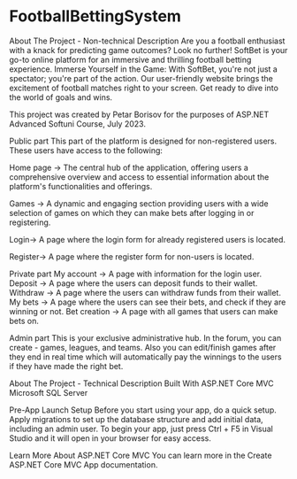 # FootballBettingSystem
About The Project - Non-technical Description
Are you a football enthusiast with a knack for predicting game outcomes? Look no further! SoftBet is your go-to online platform for an immersive and thrilling football betting experience.
Immerse Yourself in the Game: With SoftBet, you're not just a spectator; you're part of the action. Our user-friendly website brings the excitement of football matches right to your screen. Get ready to dive into the world of goals and wins.

This project was created by Petar Borisov for the purposes of ASP.NET Advanced Softuni Course, July 2023.

Public part
This part of the platform is designed for non-registered users. These users have access to the following:

Home page -> The central hub of the application, offering users a comprehensive overview and access to essential information about the platform's functionalities and offerings.

Games -> A dynamic and engaging section providing users with a wide selection of games on which they can make bets after logging in or registering.

Login-> A page where the login form for already registered users is located.

Register-> A page where the register form for non-users is located.

Private part
My account -> A page with information for the login user.
Deposit -> A page where the users can deposit funds to their wallet.
Withdraw -> A page where the users can withdraw funds from their wallet.
My bets -> A page where the users can see their bets, and check if they are winning or not.
Bet creation -> A page with all games that users can make bets on.

Admin part
This is your exclusive administrative hub. In the forum, you can create - games, leagues, and teams. Also you can edit/finish games after they end in real time which will automatically pay the winnings to the users if they have made the right bet.

About The Project - Technical Description
Built With
ASP.NET Core MVC
Microsoft SQL Server

Pre-App Launch Setup
Before you start using your app, do a quick setup. Apply migrations to set up the database structure and add initial data, including an admin user. To begin your app, just press Ctrl + F5 in Visual Studio and it will open in your browser for easy access.

Learn More About ASP.NET Core MVC
You can learn more in the Create ASP.NET Core MVC App documentation.
